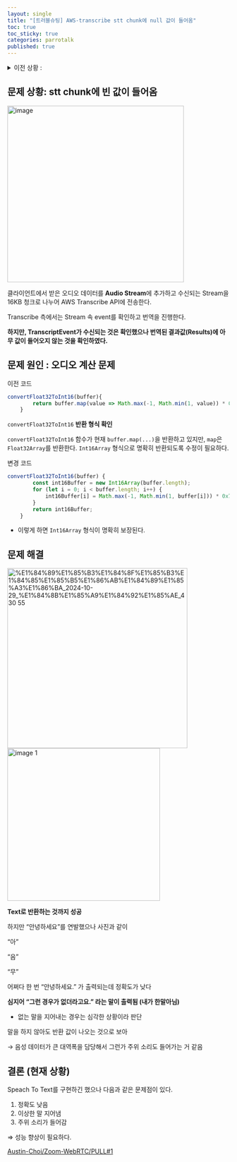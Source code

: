 ```yaml
---
layout: single
title: "[트러블슈팅] AWS-transcribe stt chunk에 null 값이 들어옴"
toc: true
toc_sticky: true
categories: parrotalk
published: true
---
```


<details>
<summary>이전 상황 :</summary>
<div markdown="1">

STT와 TTS 기능이 들어간, 실시간 전화 통신과 채팅 시스템이 동시에 가능한 애플리케이션을 구현하고자 함
    
사용자는 상대방의 말을 텍스트로 보거나 들을 수 있고, 사용자가 텍스트를 쳤을 때 상대방에게 AI 보이스로 전달하여 전화하는 느낌이 드는 것을 목표로 한다.

기능 구현 방법으로는 **WebRTC** 방법과 **WebSocket을 활용한 Twilio API**를 사용하는 방법 중 고민했다.

팀 프로젝트 내에서는 WebRTC 방법을 채택하였다. 이유는 다음과 같다. (Twilio API는 개인플젝 진행예정)

1. twilio api의 경우 유료 서비스이다. (20$..)
2. 한국에 특성화되어 있지 않아 지원이 미비하고 한국 전화번호 구매 마다 25$가 발생한다..
3. 음질 테스트 결과 WebRTC가 압도적으로 우세했다.

링크를 참고하여 WebRTC 틀을 완성하였고 Node.js 환경에서 Express를 기반으로 한 웹 서버를 구축하였다. 음성 통화 통신 테스트 후 정상적으로 작동하는 것을 확인하였고 이후 AWS transcribe API 연결을 시도하였다.

[줌 클론코딩 – 노마드 코더 Nomad Coders](https://nomadcoders.co/noom)

</div>
</details>
    

## 문제 상황: stt chunk에 빈 값이 들어옴

<img width="400" alt="image" src="https://github.com/user-attachments/assets/2ee0deff-943e-48c7-8fd2-758f7f277c64">

클라이언트에서 받은 오디오 데이터를 **Audio Stream**에 추가하고 수신되는 Stream을 16KB 청크로 나누어 AWS Transcribe API에 전송한다. 

Transcribe 측에서는 Stream 속 event를 확인하고 번역을 진행한다.

**하지만, TranscriptEvent가 수신되는 것은 확인했으나 번역된 결과값(Results)에 아무 값이 들어오지 않는 것을 확인하였다.**

## 문제 원인 : 오디오 계산 문제

이전 코드

```jsx
convertFloat32ToInt16(buffer){
        return buffer.map(value => Math.max(-1, Math.min(1, value)) * 0x7FFF);
    }
```

`convertFloat32ToInt16` **반환 형식 확인**

`convertFloat32ToInt16` 함수가 현재 `buffer.map(...)`을 반환하고 있지만, `map`은 `Float32Array`를 반환한다. `Int16Array` 형식으로 명확히 반환되도록 수정이 필요하다.

변경 코드

```jsx
convertFloat32ToInt16(buffer) {
        const int16Buffer = new Int16Array(buffer.length);
        for (let i = 0; i < buffer.length; i++) {
            int16Buffer[i] = Math.max(-1, Math.min(1, buffer[i])) * 0x7FFF;
        }
        return int16Buffer;
    }
```

- 이렇게 하면 `Int16Array` 형식이 명확히 보장된다.

## 문제 해결

<img width="408" alt="%E1%84%89%E1%85%B3%E1%84%8F%E1%85%B3%E1%84%85%E1%85%B5%E1%86%AB%E1%84%89%E1%85%A3%E1%86%BA_2024-10-29_%E1%84%8B%E1%85%A9%E1%84%92%E1%85%AE_4 30 55" src="https://github.com/user-attachments/assets/a7d1fa19-3523-44a9-9f65-e8999deb9c06">
<img width="346" alt="image 1" src="https://github.com/user-attachments/assets/8570d221-1253-4dc4-b0a1-d4bc9e644d17">


**Text로 반환하는 것까지 성공**

하지만 “안녕하세요”를 연발했으나 사진과 같이 

“아”

“음”

“무”

어쩌다 한 번 “안녕하세요.” 가 출력되는데 정확도가 낮다

**심지어 “그런 경우가 없더라고요.” 라는 말이 출력됨 (내가 한말아님)**

- 없는 말을 지어내는 경우는 심각한 상황이라 판단

말을 하지 않아도 반환 값이 나오는 것으로 보아

→ 음성 데이터가 큰 대역폭을 담당해서 그런가 주위 소리도 들어가는 거 같음

## 결론 (현재 상황)

Speach To Text를 구현하긴 했으나 다음과 같은 문제점이 있다.

1. 정확도 낮음
2. 이상한 말 지어냄
3. 주위 소리가 들어감

⇒ 성능 향상이 필요하다.

[Austin-Choi/Zoom-WebRTC/PULL#1](https://github.com/Austin-Choi/Zoom-WebRTC/pull/1)
